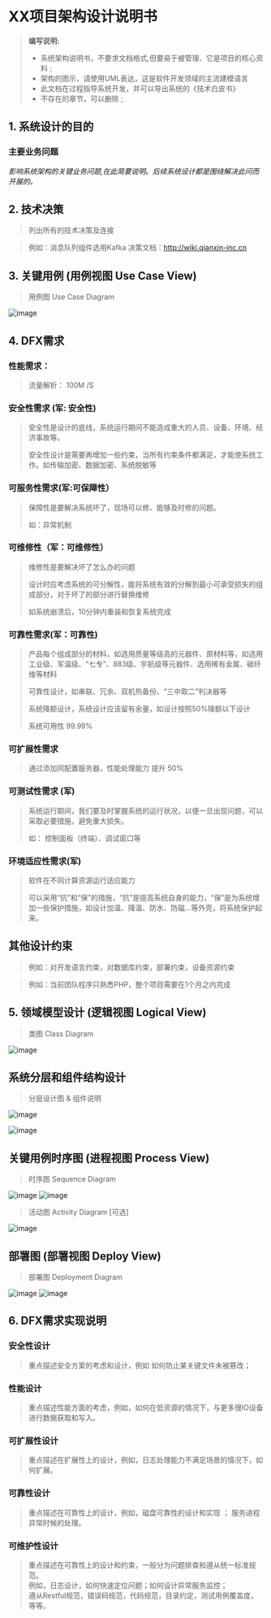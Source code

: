#   XX项目架构设计说明书

>**编写说明:**
>
>* 系统架构说明书，不要求文档格式,但要易于被管理、它是项目的核心资料 ;
>* 架构的图示，请使用UML表达，这是软件开发领域的主流建模语言
>* 此文档在过程指导系统开发，并可以导出系统的《技术白皮书》
>* 不存在的章节，可以删除 ;

## 1. 系统设计的目的

### 主要业务问题

*影响系统架构的关键业务问题,在此简要说明。后续系统设计都是围绕解决此问而开展的。*

## 2. 技术决策

> 列出所有的技术决策及连接

> 例如：消息队列组件选用Kafka 决策文档：http://wiki.qianxin-inc.cn

## 3. 关键用例  (用例视图 Use Case View)  

> 用例图 Use Case Diagram  

![image](images/com_1.png)

## 4. DFX需求

### 性能需求：

> 流量解析： 100M /S

### 安全性需求 (军: 安全性)

> 安全性是设计的底线，系统运行期间不能造成重大的人员、设备、环境、经济事故等。
>  
> 安全性设计是需要再增加一些约束，当所有约束条件都满足，才能使系统工作。如传输加密、数据加密、系统脱敏等

### 可服务性需求(军:可保障性）

> 保障性是要解决系统坏了，现场可以修、能够及时修的问题。
>  
> 如：异常机制

### 可维修性（军：可维修性）

> 维修性是要解决坏了怎么办的问题
>  
> 设计时应考虑系统的可分解性，能将系统有效的分解到最小可承受损失的组成部分，对于坏了的部分进行替换维修
>  
> 如系统崩溃后，10分钟内重装和恢复系统完成

### 可靠性需求(军：可靠性)

> 产品每个组成部分的材料，如选用质量等级高的元器件、原材料等，如选用工业级、军温级、“七专”、883级、宇航级等元器件、选用稀有金属、碳纤维等材料
>  
> 可靠性设计，如串联、冗余、双机热备份、“三中取二”判决器等
>  
> 系统降额设计，系统设计应该留有余量，如设计按照50%降额以下设计
>  
> 系统可用性 99.99%

### 可扩展性需求

> 通过添加同配置服务器，性能处理能力 提升 50%

### 可测试性需求 (军)

> 系统运行期间，我们要及时掌握系统的运行状况，以便一旦出现问题，可以采取必要措施，避免重大损失。
>  
> 如： 控制面板（终端）、调试窗口等

### 环境适应性需求(军)

> 软件在不同计算资源运行适应能力
>  
> 可以采用“抗”和“保”的措施，“抗”是提高系统自身的能力，“保”是为系统增加一些保护措施，如设计加温、降温、防水、防磁…等外壳，将系统保护起来。

## 其他设计约束

> 例如：对开发语言约束，对数据库约束，部署约束，设备资源约束

> 例如：当前团队程序只熟悉PHP，整个项目需要在1个月之内完成



## 5. 领域模型设计  (逻辑视图 Logical View)  

> 类图 Class Diagram      

![image](images/com_2.png)

## 系统分层和组件结构设计

> 分层设计图 & 组件说明  

![image](images/sys_1.png)

![image](images/com_3.png)

## 关键用例时序图 (进程视图 Process View)

> 时序图 Sequence Diagram

![image](images/com_4.png)
![image](images/sys_2.png)

> 活动图 Activity Diagram [可选]

![image](images/com_5.png)

## 部署图  (部署视图 Deploy View)

>  部署图 Deployment Diagram

![image](images/com_6.png)
![image](images/sys_3.png)

## 6. DFX需求实现说明

### 安全性设计

> 重点描述安全方案的考虑和设计，例如 如何防止某关键文件未被篡改；

### 性能设计

> 重点描述性能方面的考虑，例如，如何在低资源的情况下，与更多慢IO设备进行数据获取和写入。

### 可扩展性设计

> 重点描述在扩展性上的设计，例如，日志处理能力不满足场景的情况下，如何扩展。

### 可靠性设计

> 重点描述在可靠性上的设计，例如，磁盘可靠性的设计和实现 ； 服务进程异常时候的处理。

### 可维护性设计

> 重点描述在可靠性上的设计和约束，一般分为问题排查和遵从统一标准规范。  
>  例如，日志设计，如何快速定位问题；如何设计异常服务监控；  
>       遵从Restful规范，错误码规范，代码规范，目录约定，测试用例覆盖度，等等。  



